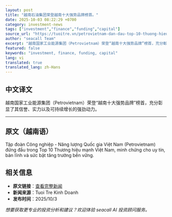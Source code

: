 ```yaml
---
layout: post
title: "越南石油集团荣登越南十大强势品牌榜首。"
date: 2025-10-03 08:22:29 +0700
category: investment-news
tags: ["investment","finance","funding","capital"]
source_url: "https://tuoitre.vn/petrovietnam-dan-dau-top-10-thuong-hieu-manh-viet-nam-20251003123523023.htm"
author: "seacall Team"
excerpt: "越南国家工业能源集团（Petrovietnam）荣登“越南十大强势品牌”榜首，充分彰显了其信誉、实力以及可持续增长的强劲动力。..."
featured: false
keywords: "investment, finance, funding, capital"
lang: vi
translated: true
translated_lang: zh-Hans
---
```


## 中文译文

越南国家工业能源集团（Petrovietnam）荣登“越南十大强势品牌”榜首，充分彰显了其信誉、实力以及可持续增长的强劲动力。

---

## 原文（越南语）

Tập đoàn Công nghiệp - Năng lượng Quốc gia Việt Nam (Petrovietnam) đứng đầu trong Top 10 Thương hiệu mạnh Việt Nam, minh chứng cho uy tín, bản lĩnh và sức bật tăng trưởng bền vững.

## 相关信息

- **原文链接**：[查看完整新闻](https://tuoitre.vn/petrovietnam-dan-dau-top-10-thuong-hieu-manh-viet-nam-20251003123523023.htm)
- **新闻来源**：Tuoi Tre Kinh Doanh
- **发布时间**：2025/10/3

*想要获取更专业的投资分析和建议？欢迎体验 seacall AI 投资顾问服务。*